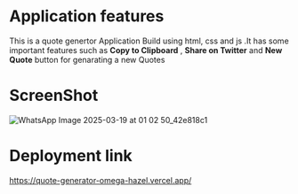 #   Application features

This is a quote genertor Application Build using html, css and js .It has some important features such as **Copy to Clipboard** , **Share on Twitter**  and **New Quote** button for genarating a new Quotes


# ScreenShot

![WhatsApp Image 2025-03-19 at 01 02 50_42e818c1](https://github.com/user-attachments/assets/5a09a896-6956-4120-9b17-21e44c1b1115)

# Deployment link
 https://quote-generator-omega-hazel.vercel.app/


